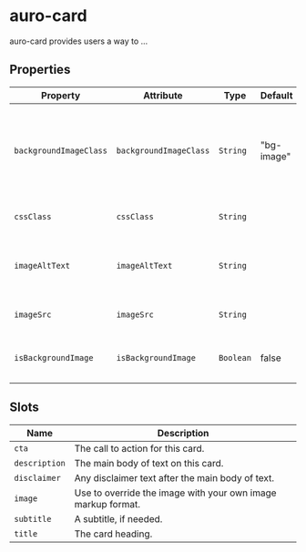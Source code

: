 # auro-card

auro-card provides users a way to ...

## Properties

| Property               | Attribute              | Type      | Default    | Description                                      |
|------------------------|------------------------|-----------|------------|--------------------------------------------------|
| `backgroundImageClass` | `backgroundImageClass` | `String`  | "bg-image" | A space-separates list of class names to be applied to the element with a<br />background image.  Only relevant when isBackgroundImage is true. |
| `cssClass`             | `cssClass`             | `String`  |            | Applies designated CSS class to DOM element.     |
| `imageAltText`         | `imageAltText`         | `String`  |            | Alt text for the given image.  If background image, this text is used as aria-label. |
| `imageSrc`             | `imageSrc`             | `String`  |            | A url (relative or absolute) for card image.     |
| `isBackgroundImage`    | `isBackgroundImage`    | `Boolean` | false      | Indicates whether the given image should be set as a background image. |

## Slots

| Name          | Description                                      |
|---------------|--------------------------------------------------|
| `cta`         | The call to action for this card.                |
| `description` | The main body of text on this card.              |
| `disclaimer`  | Any disclaimer text after the main body of text. |
| `image`       | Use to override the image with your own image markup format. |
| `subtitle`    | A subtitle, if needed.                           |
| `title`       | The card heading.                                |
